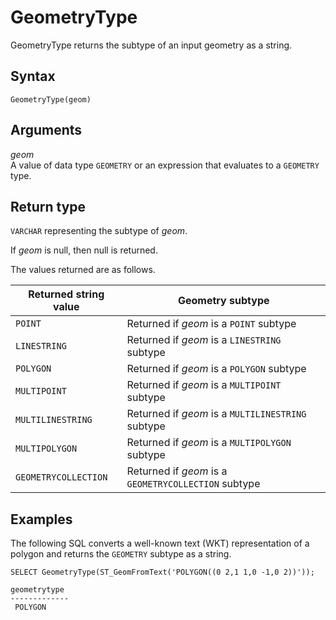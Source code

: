 # GeometryType<a name="GeometryType-function"></a>

GeometryType returns the subtype of an input geometry as a string\. 

## Syntax<a name="GeometryType-function-syntax"></a>

```
GeometryType(geom)
```

## Arguments<a name="GeometryType-function-arguments"></a>

 *geom*   
A value of data type `GEOMETRY` or an expression that evaluates to a `GEOMETRY` type\.

## Return type<a name="GeometryType-function-return"></a>

`VARCHAR` representing the subtype of *geom*\. 

If *geom* is null, then null is returned\. 

The values returned are as follows\.


| Returned string value | Geometry subtype | 
| --- | --- | 
| `POINT` | Returned if *geom* is a `POINT` subtype  | 
| `LINESTRING` | Returned if *geom* is a `LINESTRING` subtype  | 
| `POLYGON` | Returned if *geom* is a `POLYGON` subtype  | 
| `MULTIPOINT` | Returned if *geom* is a `MULTIPOINT` subtype  | 
| `MULTILINESTRING` | Returned if *geom* is a `MULTILINESTRING` subtype  | 
| `MULTIPOLYGON` | Returned if *geom* is a `MULTIPOLYGON` subtype  | 
| `GEOMETRYCOLLECTION` | Returned if *geom* is a `GEOMETRYCOLLECTION` subtype  | 

## Examples<a name="GeometryType-function-examples"></a>

The following SQL converts a well\-known text \(WKT\) representation of a polygon and returns the `GEOMETRY` subtype as a string\.

```
SELECT GeometryType(ST_GeomFromText('POLYGON((0 2,1 1,0 -1,0 2))'));
```

```
geometrytype
-------------
 POLYGON
```